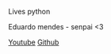 Lives python

Eduardo mendes - senpai <3

[Youtube](https://www.youtube.com/channel/UCAaKeg-BocRqphErdtIUFFw)
[Github](https://github.com/dunossauro/live-de-python)